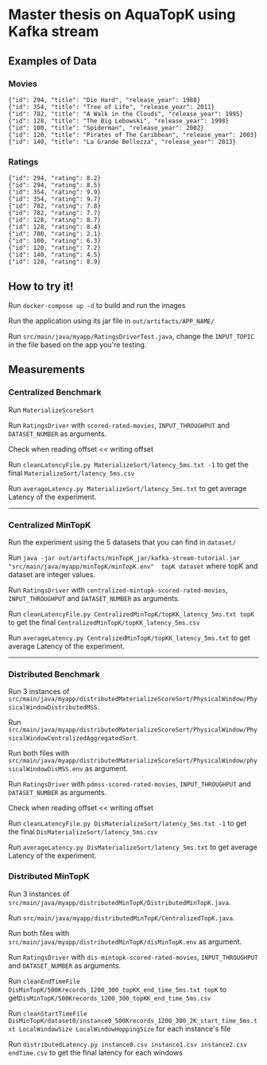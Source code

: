# Master thesis on AquaTopK using Kafka stream

## Examples of Data

### Movies
```
{"id": 294, "title": "Die Hard", "release_year": 1988}
{"id": 354, "title": "Tree of Life", "release_year": 2011}
{"id": 782, "title": "A Walk in the Clouds", "release_year": 1995}
{"id": 128, "title": "The Big Lebowski", "release_year": 1998}
{"id": 100, "title": "Spiderman", "release_year": 2002}
{"id": 120, "title": "Pirates of The Caribbean", "release_year": 2003}
{"id": 140, "title": "La Grande Bellezza", "release_year": 2013}
```

### Ratings
```
{"id": 294, "rating": 8.2}
{"id": 294, "rating": 8.5}
{"id": 354, "rating": 9.9}
{"id": 354, "rating": 9.7}
{"id": 782, "rating": 7.8}
{"id": 782, "rating": 7.7}
{"id": 128, "rating": 8.7}
{"id": 128, "rating": 8.4}
{"id": 780, "rating": 2.1}
{"id": 100, "rating": 6.3}
{"id": 120, "rating": 7.2}
{"id": 140, "rating": 4.5}
{"id": 120, "rating": 8.9}
```
## How to try it!

Run `docker-compose up -d` to build and run the images

Run the application using its jar file in `out/artifacts/APP_NAME/`

Run `src/main/java/myapp/RatingsDriverTest.java`, change the `INPUT_TOPIC` in the file based on the app you're testing.

## Measurements

### Centralized Benchmark
Run `MaterializeScoreSort`

Run `RatingsDriver` with `scored-rated-movies`, `INPUT_THROUGHPUT` and `DATASET_NUMBER` as arguments.

Check when reading offset << writing offset

Run `cleanLatencyFile.py MaterializeSort/latency_5ms.txt -1` to get the final `MaterializeSort/latency_5ms.csv`

Run `averageLatency.py MaterializeSort/latency_5ms.txt` to get average Latency of the experiment.

---

### Centralized MinTopK

Run the experiment using the 5 datasets that you can find in `dataset/`

Run `java -jar out/artifacts/minTopK_jar/kafka-stream-tutorial.jar "src/main/java/myapp/minTopK/minTopK.env"  topK dataset` where topK and dataset are integer values.

Run `RatingsDriver` with `centralized-mintopk-scored-rated-movies`, `INPUT_THROUGHPUT` and `DATASET_NUMBER` as arguments.

Run `cleanLatencyFile.py CentralizedMinTopK/topKK_latency_5ms.txt topK` to get the final `CentralizedMinTopK/topKK_latency_5ms.csv`

Run `averageLatency.py CentralizedMinTopK/topKK_latency_5ms.txt` to get average Latency of the experiment.

---

### Distributed Benchmark
Run 3 instances of `src/main/java/myapp/distributedMaterializeScoreSort/PhysicalWindow/PhysicalWindowDistributedMSS`.

Run `src/main/java/myapp/distributedMaterializeScoreSort/PhysicalWindow/PhysicalWindowCentralizedAggregatedSort`.

Run both files with `src/main/java/myapp/distributedMaterializeScoreSort/PhysicalWindow/physicalWindowDisMSS.env` as argument.

Run `RatingsDriver` with `pdmss-scored-rated-movies`, `INPUT_THROUGHPUT` and `DATASET_NUMBER` as arguments.

Check when reading offset << writing offset

Run `cleanLatencyFile.py DisMaterializeSort/latency_5ms.txt -1` to get the final `DisMaterializeSort/latency_5ms.csv`

Run `averageLatency.py DisMaterializeSort/latency_5ms.txt` to get average Latency of the experiment.

### Distributed MinTopK
Run 3 instances of `src/main/java/myapp/distributedMinTopK/DistributedMinTopK.java`.

Run `src/main/java/myapp/distributedMinTopK/CentralizedTopK.java`.

Run both files with `src/main/java/myapp/distributedMinTopK/disMinTopK.env` as argument.

Run `RatingsDriver` with `dis-mintopk-scored-rated-movies`, `INPUT_THROUGHPUT` and `DATASET_NUMBER` as arguments.

Run `cleanEndTimeFile DisMinTopK/500Krecords_1200_300_topKK_end_time_5ms.txt topK` to get`DisMinTopK/500Krecords_1200_300_topKK_end_time_5ms.csv`

Run `cleanStartTimeFile DisMinTopK/dataset0/instance0_500Krecords_1200_300_2K_start_time_5ms.txt LocalWindowSize LocalWindowHoppingSize` for each instance's file

Run `distributedLatency.py instance0.csv instance1.csv instance2.csv endTime.csv` to get the final latency for each windows
